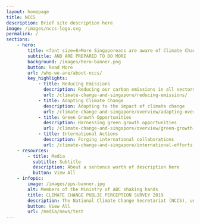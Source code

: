 ```yaml
---
layout: homepage
title: NCCS
description: Brief site description here
image: /images/nccs-logo.svg
permalink: /
sections:
    - hero:
        title: <font size=8>More Singaporeans are aware of Climate Change</font>
        subtitle: AND ARE PREPARED TO DO MORE
        background: /images/hero-banner.png
        button: Read More
        url: /who-we-are/about-nccs/
        key_highlights:
            - title: Reducing Emissions
              description: Reducing our carbon emissions in all sectors
              url: /climate-change-and-singapore/reducing-emissions/
            - title: Adapting Climate Change
              description: Adapting to the impact of climate change
              url: /climate-change-and-singapore/overview/adapting-overview
            - title: Green Growth Opportunities
              description: Harnessing green growth opportunities
              url: /climate-change-and-singapore/overview/green-growth-opportunities
            - title: International Actions
              description: Forging international collaborations
              url: /climate-change-and-singapore/international-efforts
    - resources:
        - title: Media
          subtitle: Subtitle
          description: About a sentence worth of description here
          button: View All
    - infopic:
        image: /images/pps-banner.jpg
        alt: Members of the Ministry of ABC shaking hands
        title: CLIMATE CHANGE PUBLIC PERCEPTION SURVEY 2019
        description: The National Climate Change Secretariat (NCCS), under the Strategy Group, Prime Minister’s Office, conducted a survey from May to July 2019 to gauge public perception and views on climate change.
        button: View All
        url: /media/news/test
---
```

